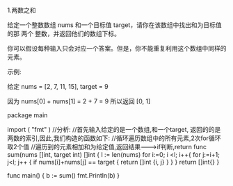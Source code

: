 1.两数之和

给定一个整数数组 nums 和一个目标值 target，请你在该数组中找出和为目标值的那 两个 整数，并返回他们的数组下标。

你可以假设每种输入只会对应一个答案。但是，你不能重复利用这个数组中同样的元素。

示例:

给定 nums = [2, 7, 11, 15], target = 9

因为 nums[0] + nums[1] = 2 + 7 = 9
所以返回 [0, 1]

package main

import (
	"fmt"
)
//分析:
//首先输入给定的是一个数组,和一个target, 返回的的是两数的索引,因此,我们构造的函数如下:
//循环遍历数组中的所有元素,2次for循环取2个值
//遍历到的元素相加和为给定值,返回结果--->if判断,return
func sum(nums []int, target int) []int {
	l := len(nums)
	for i:=0; i <l; i++{
		for j:=i+1; j<l; j++ {
			if nums[i]+nums[j] == target {
				return []int {i, j}
			}
		}
	}
	return []int{}
}

func main() {
	b := sum()
	fmt.Println(b)
}
